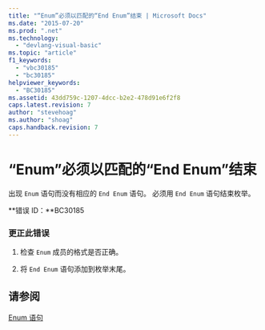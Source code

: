```yaml
---
title: "“Enum”必须以匹配的“End Enum”结束 | Microsoft Docs"
ms.date: "2015-07-20"
ms.prod: ".net"
ms.technology: 
  - "devlang-visual-basic"
ms.topic: "article"
f1_keywords: 
  - "vbc30185"
  - "bc30185"
helpviewer_keywords: 
  - "BC30185"
ms.assetid: 43dd759c-1207-4dcc-b2e2-478d91e6f2f8
caps.latest.revision: 7
author: "stevehoag"
ms.author: "shoag"
caps.handback.revision: 7
---
```

# “Enum”必须以匹配的“End Enum”结束
出现 `Enum` 语句而没有相应的 `End Enum` 语句。 必须用 `End Enum` 语句结束枚举。  
  
 **错误 ID：**BC30185  
  
### 更正此错误  
  
1.  检查 `Enum` 成员的格式是否正确。  
  
2.  将 `End Enum` 语句添加到枚举末尾。  
  
## 请参阅  
 [Enum 语句](../../visual-basic/language-reference/statements/enum-statement.md)